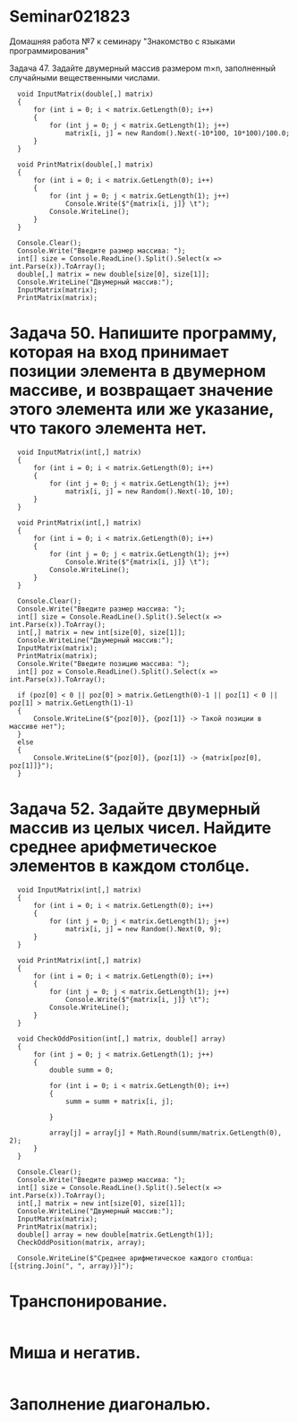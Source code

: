 # Seminar021823
Домашняя работа №7 к семинару "Знакомство с языками программирования"

Задача 47. Задайте двумерный массив размером m×n, заполненный случайными вещественными числами.
```
  void InputMatrix(double[,] matrix)
  {
      for (int i = 0; i < matrix.GetLength(0); i++)
      {
          for (int j = 0; j < matrix.GetLength(1); j++)
              matrix[i, j] = new Random().Next(-10*100, 10*100)/100.0;
      }
  }

  void PrintMatrix(double[,] matrix)
  {
      for (int i = 0; i < matrix.GetLength(0); i++)
      {
          for (int j = 0; j < matrix.GetLength(1); j++)
              Console.Write($"{matrix[i, j]} \t");
          Console.WriteLine();
      }
  }

  Console.Clear();
  Console.Write("Введите размер массива: ");
  int[] size = Console.ReadLine().Split().Select(x => int.Parse(x)).ToArray();
  double[,] matrix = new double[size[0], size[1]];
  Console.WriteLine("Двумерный массив:");
  InputMatrix(matrix);
  PrintMatrix(matrix);
```

# Задача 50. Напишите программу, которая на вход принимает позиции элемента в двумерном массиве, и возвращает значение этого элемента или же указание, что такого элемента нет.
```
  void InputMatrix(int[,] matrix)
  {
      for (int i = 0; i < matrix.GetLength(0); i++)
      {
          for (int j = 0; j < matrix.GetLength(1); j++)
              matrix[i, j] = new Random().Next(-10, 10);
      }
  }

  void PrintMatrix(int[,] matrix)
  {
      for (int i = 0; i < matrix.GetLength(0); i++)
      {
          for (int j = 0; j < matrix.GetLength(1); j++)
              Console.Write($"{matrix[i, j]} \t");
          Console.WriteLine();
      }
  }

  Console.Clear();
  Console.Write("Введите размер массива: ");
  int[] size = Console.ReadLine().Split().Select(x => int.Parse(x)).ToArray();
  int[,] matrix = new int[size[0], size[1]];
  Console.WriteLine("Двумерный массив:");
  InputMatrix(matrix);
  PrintMatrix(matrix);
  Console.Write("Введите позицию массива: ");
  int[] poz = Console.ReadLine().Split().Select(x => int.Parse(x)).ToArray();

  if (poz[0] < 0 || poz[0] > matrix.GetLength(0)-1 || poz[1] < 0 || poz[1] > matrix.GetLength(1)-1)
  {
      Console.WriteLine($"{poz[0]}, {poz[1]} -> Такой позиции в массиве нет");
  }
  else
  {
      Console.WriteLine($"{poz[0]}, {poz[1]} -> {matrix[poz[0], poz[1]]}");
  }
```

# Задача 52. Задайте двумерный массив из целых чисел. Найдите среднее арифметическое элементов в каждом столбце.
```
  void InputMatrix(int[,] matrix)
  {
      for (int i = 0; i < matrix.GetLength(0); i++)
      {
          for (int j = 0; j < matrix.GetLength(1); j++)
              matrix[i, j] = new Random().Next(0, 9);
      }
  }

  void PrintMatrix(int[,] matrix)
  {
      for (int i = 0; i < matrix.GetLength(0); i++)
      {
          for (int j = 0; j < matrix.GetLength(1); j++)
              Console.Write($"{matrix[i, j]} \t");
          Console.WriteLine();
      }
  }

  void CheckOddPosition(int[,] matrix, double[] array)
  {
      for (int j = 0; j < matrix.GetLength(1); j++)
      {
          double summ = 0;

          for (int i = 0; i < matrix.GetLength(0); i++)
          {
              summ = summ + matrix[i, j];

          }

          array[j] = array[j] + Math.Round(summ/matrix.GetLength(0), 2);
      }
  }

  Console.Clear();
  Console.Write("Введите размер массива: ");
  int[] size = Console.ReadLine().Split().Select(x => int.Parse(x)).ToArray();
  int[,] matrix = new int[size[0], size[1]];
  Console.WriteLine("Двумерный массив:");
  InputMatrix(matrix);
  PrintMatrix(matrix);
  double[] array = new double[matrix.GetLength(1)];
  CheckOddPosition(matrix, array);

  Console.WriteLine($"Среднее арифметическое каждого столбца:  [{string.Join(", ", array)}]");
```

# Транспонирование.
```

```

# Миша и негатив.
```

```

# Заполнение диагональю.
```

```
